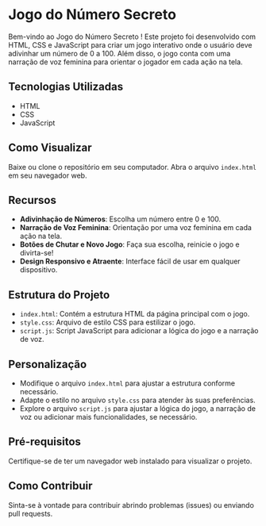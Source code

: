 # Jogo do Número Secreto

Bem-vindo ao Jogo do Número Secreto ! Este projeto foi desenvolvido com HTML, CSS e JavaScript para criar um jogo interativo onde o usuário deve adivinhar um número de 0 a 100. Além disso, o jogo conta com uma narração de voz feminina para orientar o jogador em cada ação na tela.

## Tecnologias Utilizadas

- HTML
- CSS
- JavaScript

## Como Visualizar

Baixe ou clone o repositório em seu computador. Abra o arquivo `index.html` em seu navegador web.

## Recursos

- **Adivinhação de Números**: Escolha um número entre 0 e 100.
- **Narração de Voz Feminina**: Orientação por uma voz feminina em cada ação na tela.
- **Botões de Chutar e Novo Jogo**: Faça sua escolha, reinicie o jogo e divirta-se!
- **Design Responsivo e Atraente**: Interface fácil de usar em qualquer dispositivo.

## Estrutura do Projeto

- `index.html`: Contém a estrutura HTML da página principal com o jogo.
- `style.css`: Arquivo de estilo CSS para estilizar o jogo.
- `script.js`: Script JavaScript para adicionar a lógica do jogo e a narração de voz.

## Personalização

- Modifique o arquivo `index.html` para ajustar a estrutura conforme necessário.
- Adapte o estilo no arquivo `style.css` para atender às suas preferências.
- Explore o arquivo `script.js` para ajustar a lógica do jogo, a narração de voz ou adicionar mais funcionalidades, se necessário.

## Pré-requisitos

Certifique-se de ter um navegador web instalado para visualizar o projeto.

## Como Contribuir

Sinta-se à vontade para contribuir abrindo problemas (issues) ou enviando pull requests.